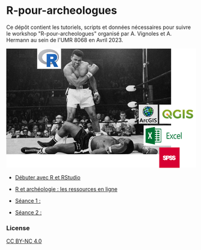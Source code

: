 
#  R-pour-archeologues

Ce dépôt contient les tutoriels, scripts et données nécessaires pour suivre le workshop "R-pour-archeologues" organisé par A. Vignoles et A. Hermann au sein de l'UMR 8068 en Avril 2023.

![image](workshop_preparation/poster.png)

- [Débuter avec R et RStudio](https://github.com/ALVignoles/R-pour-archeologues/blob/main/seance-0_debuter_avec_R.md)
- [R et archéologie : les ressources en ligne](https://github.com/ALVignoles/R-pour-archeologues/blob/main/seance-0_ressources-en-ligne.md)

- [Séance 1 : ](https://github.com/ALVignoles/R-pour-archeologues/blob/main/seance-1.md)
- [Séance 2 : ](https://github.com/ALVignoles/R-pour-archeologues/blob/main/seance-2.md)


### License

[CC BY-NC 4.0]([http://creativecommons.org/publicdomain/zero/1.0/](https://creativecommons.org/licenses/by-nc/4.0/))
